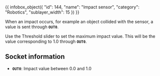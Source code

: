 {{ infobox_object({
	"id": 144,
	"name": "Impact sensor",
	"category": "Robotics",
	"sublayer_width": 15
}) }}

When an impact occurs, for example an object collided with the sensor, a value is sent through **`OUT0`**.

Use the Threshold slider to set the maximum impact value. This will be the value corresponding to 1.0 through **`OUT0`**.

## Socket information
- **`OUT0`**: Impact value between 0.0 and 1.0